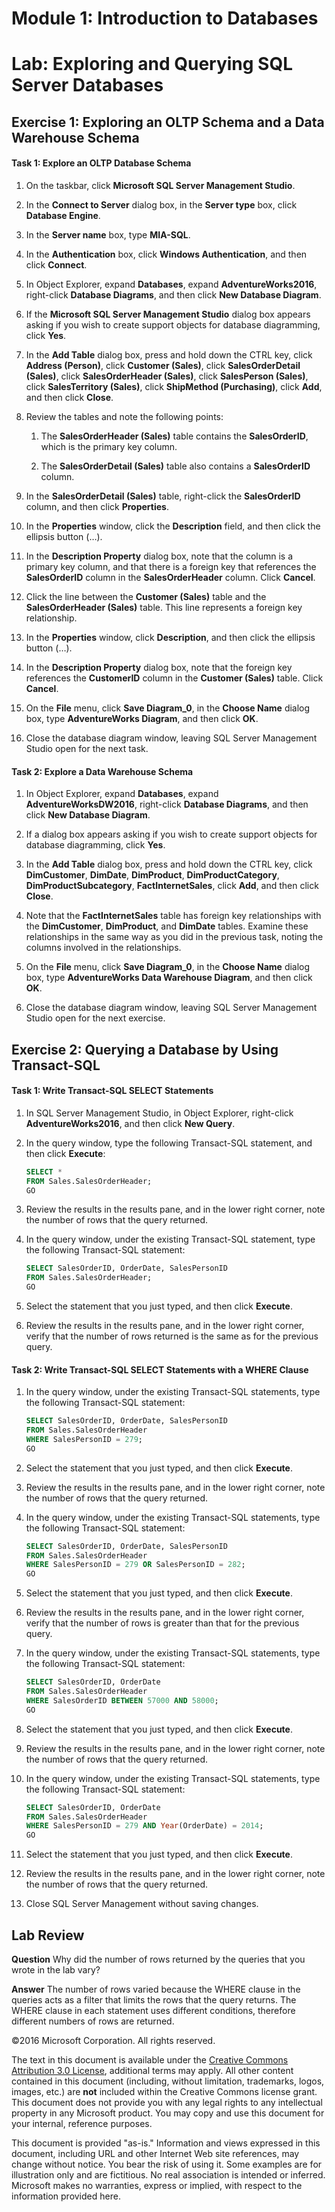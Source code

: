 # Module 1: Introduction to Databases
# Lab: Exploring and Querying SQL Server Databases

## Exercise 1: Exploring an OLTP Schema and a Data Warehouse Schema

#### Task 1: Explore an OLTP Database Schema

1. On the taskbar, click **Microsoft SQL Server Management Studio**. 

2. In the **Connect to Server** dialog box, in the **Server type** box, click **Database Engine**. 

3. In the **Server name** box, type **MIA-SQL**.

4.	In the **Authentication** box, click **Windows Authentication**, and then click **Connect**.

5. In Object Explorer, expand **Databases**, expand **AdventureWorks2016**, right-click **Database Diagrams**, and then click **New Database Diagram**.

6. If the **Microsoft SQL Server Management Studio** dialog box appears asking if you wish to create support objects for database diagramming, click **Yes**.

7. In the **Add Table** dialog box, press and hold down the CTRL key, click **Address (Person)**, click **Customer (Sales)**, click **SalesOrderDetail (Sales)**, click **SalesOrderHeader (Sales)**, click **SalesPerson (Sales)**, click **SalesTerritory (Sales)**, click **ShipMethod (Purchasing)**, click **Add**, and then click **Close**.

8. Review the tables and note the following points:

	1. The **SalesOrderHeader (Sales)** table contains the **SalesOrderID**, which is the primary key column.

	2. The **SalesOrderDetail (Sales)** table also contains a **SalesOrderID** column.

9. In the **SalesOrderDetail (Sales)** table, right-click the **SalesOrderID** column, and then click **Properties**.

10. In the **Properties** window, click the **Description** field, and then click the ellipsis button (…).

11. In the **Description Property** dialog box, note that the column is a primary key column, and that there is a foreign key that references the **SalesOrderID** column in the **SalesOrderHeader** column. Click **Cancel**.

12. Click the line between the **Customer (Sales)** table and the **SalesOrderHeader (Sales)** table. This line represents a foreign key relationship.

13. In the **Properties** window, click **Description**, and then click the ellipsis button (…). 

14. In the **Description Property** dialog box, note that the foreign key references the **CustomerID** column in the **Customer (Sales)** table. Click **Cancel**.

15. On the **File** menu, click **Save Diagram_0**, in the **Choose Name** dialog box, type **AdventureWorks Diagram**, and then click **OK**.

16. Close the database diagram window, leaving SQL Server Management Studio open for the next task.

#### Task 2: Explore a Data Warehouse Schema

1. In Object Explorer, expand **Databases**, expand **AdventureWorksDW2016**, right-click **Database Diagrams**, and then click **New Database Diagram**.

2. If a dialog box appears asking if you wish to create support objects for database diagramming, click **Yes**.

3. In the **Add Table** dialog box, press and hold down the CTRL key, click **DimCustomer**, **DimDate**, **DimProduct**, **DimProductCategory**, **DimProductSubcategory**, **FactInternetSales**, click **Add**, and then click **Close**.

4. Note that the **FactInternetSales** table has foreign key relationships with the **DimCustomer**, **DimProduct**, and **DimDate** tables. Examine these relationships in the same way as you did in the previous task, noting the columns involved in the relationships.

5. On the **File** menu, click **Save Diagram_0**, in the **Choose Name** dialog box, type **AdventureWorks Data Warehouse Diagram**, and then click **OK**. 

6. Close the database diagram window, leaving SQL Server Management Studio open for the next exercise.

## Exercise 2: Querying a Database by Using Transact-SQL

#### Task 1: Write Transact-SQL SELECT Statements

1. In SQL Server Management Studio, in Object Explorer, right-click **AdventureWorks2016**, and then click **New Query**.

2.	In the query window, type the following Transact-SQL statement, and then click **Execute**:

	``` SQL
	SELECT * 
	FROM Sales.SalesOrderHeader;
	GO
	```

3. Review the results in the results pane, and in the lower right corner, note the number of rows that the query returned.

4. In the query window, under the existing Transact-SQL statement, type the following Transact-SQL statement: 

	```SQL
	SELECT SalesOrderID, OrderDate, SalesPersonID 
	FROM Sales.SalesOrderHeader;
	GO
	```

5. Select the statement that you just typed, and then click **Execute**.

6. Review the results in the results pane, and in the lower right corner, verify that the number of rows returned is the same as for the previous query.

#### Task 2: Write Transact-SQL SELECT Statements with a WHERE Clause 

1. In the query window, under the existing Transact-SQL statements, type the following Transact-SQL statement: 

	``` SQL
	SELECT SalesOrderID, OrderDate, SalesPersonID 
	FROM Sales.SalesOrderHeader
	WHERE SalesPersonID = 279;
	GO
	```

2. Select the statement that you just typed, and then click **Execute**.

3. Review the results in the results pane, and in the lower right corner, note the number of rows that the query returned.

4. In the query window, under the existing Transact-SQL statements, type the following Transact-SQL statement: 

	```SQL
	SELECT SalesOrderID, OrderDate, SalesPersonID 
	FROM Sales.SalesOrderHeader
	WHERE SalesPersonID = 279 OR SalesPersonID = 282;
	GO
	```

5. Select the statement that you just typed, and then click **Execute**.

6. Review the results in the results pane, and in the lower right corner, verify that the number of rows is greater than that for the previous query.

7. In the query window, under the existing Transact-SQL statements, type the following Transact-SQL statement: 

	```SQL
	SELECT SalesOrderID, OrderDate 
	FROM Sales.SalesOrderHeader
	WHERE SalesOrderID BETWEEN 57000 AND 58000;
	GO
	```

8. Select the statement that you just typed, and then click **Execute**.

9. Review the results in the results pane, and in the lower right corner, note the number of rows that the query returned.

10. In the query window, under the existing Transact-SQL statements, type the following Transact-SQL statement: 

	```SQL
	SELECT SalesOrderID, OrderDate 
	FROM Sales.SalesOrderHeader
	WHERE SalesPersonID = 279 AND Year(OrderDate) = 2014;
	GO
	```

11. Select the statement that you just typed, and then click **Execute**.

12. Review the results in the results pane, and in the lower right corner, note the number of rows that the query returned.

13. Close SQL Server Management without saving changes.

## Lab Review

**Question**
Why did the number of rows returned by the queries that you wrote in the lab vary?

**Answer**
The number of rows varied because the WHERE clause in the queries acts as a filter that limits the rows that the query returns. The WHERE clause in each statement uses different conditions, therefore different numbers of rows are returned.

©2016 Microsoft Corporation. All rights reserved.

The text in this document is available under the [Creative Commons Attribution 3.0 License](https://creativecommons.org/licenses/by/3.0/legalcode "Creative Commons Attribution 3.0 License"), additional terms may apply.  All other content contained in this document (including, without limitation, trademarks, logos, images, etc.) are **not** included within the Creative Commons license grant.  This document does not provide you with any legal rights to any intellectual property in any Microsoft product. You may copy and use this document for your internal, reference purposes.

This document is provided "as-is." Information and views expressed in this document, including URL and other Internet Web site references, may change without notice. You bear the risk of using it. Some examples are for illustration only and are fictitious. No real association is intended or inferred. Microsoft makes no warranties, express or implied, with respect to the information provided here.

